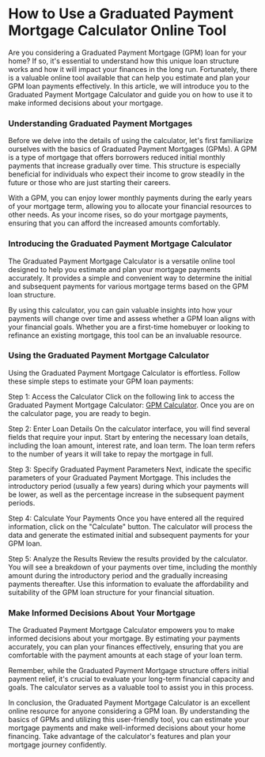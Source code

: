 How to Use a Graduated Payment Mortgage Calculator Online Tool
==============================================================

Are you considering a Graduated Payment Mortgage (GPM) loan for your home? If so, it's essential to understand how this unique loan structure works and how it will impact your finances in the long run. Fortunately, there is a valuable online tool available that can help you estimate and plan your GPM loan payments effectively. In this article, we will introduce you to the Graduated Payment Mortgage Calculator and guide you on how to use it to make informed decisions about your mortgage.

### Understanding Graduated Payment Mortgages

Before we delve into the details of using the calculator, let's first familiarize ourselves with the basics of Graduated Payment Mortgages (GPMs). A GPM is a type of mortgage that offers borrowers reduced initial monthly payments that increase gradually over time. This structure is especially beneficial for individuals who expect their income to grow steadily in the future or those who are just starting their careers.

With a GPM, you can enjoy lower monthly payments during the early years of your mortgage term, allowing you to allocate your financial resources to other needs. As your income rises, so do your mortgage payments, ensuring that you can afford the increased amounts comfortably.

### Introducing the Graduated Payment Mortgage Calculator

The Graduated Payment Mortgage Calculator is a versatile online tool designed to help you estimate and plan your mortgage payments accurately. It provides a simple and convenient way to determine the initial and subsequent payments for various mortgage terms based on the GPM loan structure.

By using this calculator, you can gain valuable insights into how your payments will change over time and assess whether a GPM loan aligns with your financial goals. Whether you are a first-time homebuyer or looking to refinance an existing mortgage, this tool can be an invaluable resource.

### Using the Graduated Payment Mortgage Calculator

Using the Graduated Payment Mortgage Calculator is effortless. Follow these simple steps to estimate your GPM loan payments:

Step 1: Access the Calculator Click on the following link to access the Graduated Payment Mortgage Calculator: [GPM Calculator](https://www.onlinecalculatorsfree.com/financial/graduated-payment-mortgage-calculator.html). Once you are on the calculator page, you are ready to begin.

Step 2: Enter Loan Details On the calculator interface, you will find several fields that require your input. Start by entering the necessary loan details, including the loan amount, interest rate, and loan term. The loan term refers to the number of years it will take to repay the mortgage in full.

Step 3: Specify Graduated Payment Parameters Next, indicate the specific parameters of your Graduated Payment Mortgage. This includes the introductory period (usually a few years) during which your payments will be lower, as well as the percentage increase in the subsequent payment periods.

Step 4: Calculate Your Payments Once you have entered all the required information, click on the "Calculate" button. The calculator will process the data and generate the estimated initial and subsequent payments for your GPM loan.

Step 5: Analyze the Results Review the results provided by the calculator. You will see a breakdown of your payments over time, including the monthly amount during the introductory period and the gradually increasing payments thereafter. Use this information to evaluate the affordability and suitability of the GPM loan structure for your financial situation.

### Make Informed Decisions About Your Mortgage

The Graduated Payment Mortgage Calculator empowers you to make informed decisions about your mortgage. By estimating your payments accurately, you can plan your finances effectively, ensuring that you are comfortable with the payment amounts at each stage of your loan term.

Remember, while the Graduated Payment Mortgage structure offers initial payment relief, it's crucial to evaluate your long-term financial capacity and goals. The calculator serves as a valuable tool to assist you in this process.

In conclusion, the Graduated Payment Mortgage Calculator is an excellent online resource for anyone considering a GPM loan. By understanding the basics of GPMs and utilizing this user-friendly tool, you can estimate your mortgage payments and make well-informed decisions about your home financing. Take advantage of the calculator's features and plan your mortgage journey confidently.